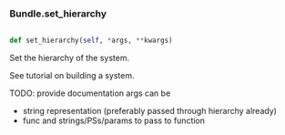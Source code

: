 ### Bundle.set_hierarchy

```py

def set_hierarchy(self, *args, **kwargs)

```



Set the hierarchy of the system.

See tutorial on building a system.

TODO: provide documentation
args can be
- string representation (preferably passed through hierarchy already)
- func and strings/PSs/params to pass to function

